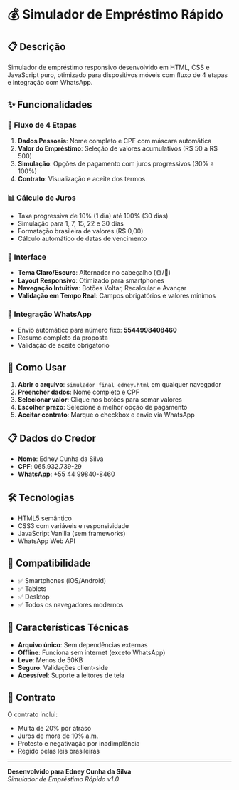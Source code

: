 # 💰 Simulador de Empréstimo Rápido

## 📋 Descrição
Simulador de empréstimo responsivo desenvolvido em HTML, CSS e JavaScript puro, otimizado para dispositivos móveis com fluxo de 4 etapas e integração com WhatsApp.

## ✨ Funcionalidades

### 🔄 Fluxo de 4 Etapas
1. **Dados Pessoais**: Nome completo e CPF com máscara automática
2. **Valor do Empréstimo**: Seleção de valores acumulativos (R$ 50 a R$ 500)
3. **Simulação**: Opções de pagamento com juros progressivos (30% a 100%)
4. **Contrato**: Visualização e aceite dos termos

### 📊 Cálculo de Juros
- Taxa progressiva de 10% (1 dia) até 100% (30 dias)
- Simulação para 1, 7, 15, 22 e 30 dias
- Formatação brasileira de valores (R$ 0,00)
- Cálculo automático de datas de vencimento

### 🎨 Interface
- **Tema Claro/Escuro**: Alternador no cabeçalho (🌞/🌙)
- **Layout Responsivo**: Otimizado para smartphones
- **Navegação Intuitiva**: Botões Voltar, Recalcular e Avançar
- **Validação em Tempo Real**: Campos obrigatórios e valores mínimos

### 📱 Integração WhatsApp
- Envio automático para número fixo: **5544998408460**
- Resumo completo da proposta
- Validação de aceite obrigatório

## 🚀 Como Usar

1. **Abrir o arquivo**: `simulador_final_edney.html` em qualquer navegador
2. **Preencher dados**: Nome completo e CPF
3. **Selecionar valor**: Clique nos botões para somar valores
4. **Escolher prazo**: Selecione a melhor opção de pagamento
5. **Aceitar contrato**: Marque o checkbox e envie via WhatsApp

## 📋 Dados do Credor
- **Nome**: Edney Cunha da Silva
- **CPF**: 065.932.739-29
- **WhatsApp**: +55 44 99840-8460

## 🛠️ Tecnologias
- HTML5 semântico
- CSS3 com variáveis e responsividade
- JavaScript Vanilla (sem frameworks)
- WhatsApp Web API

## 📱 Compatibilidade
- ✅ Smartphones (iOS/Android)
- ✅ Tablets
- ✅ Desktop
- ✅ Todos os navegadores modernos

## 🔧 Características Técnicas
- **Arquivo único**: Sem dependências externas
- **Offline**: Funciona sem internet (exceto WhatsApp)
- **Leve**: Menos de 50KB
- **Seguro**: Validações client-side
- **Acessível**: Suporte a leitores de tela

## 📄 Contrato
O contrato inclui:
- Multa de 20% por atraso
- Juros de mora de 10% a.m.
- Protesto e negativação por inadimplência
- Regido pelas leis brasileiras

---

**Desenvolvido para Edney Cunha da Silva**  
*Simulador de Empréstimo Rápido v1.0*

